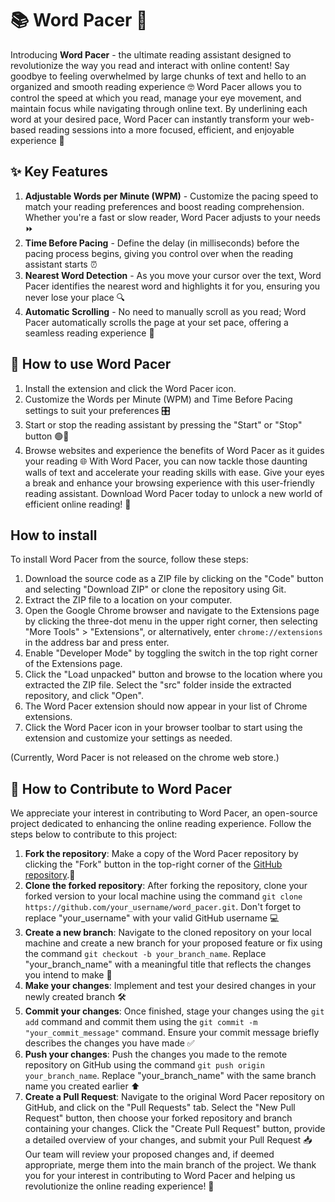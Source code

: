 # 📚 Word Pacer 🚀
Introducing **Word Pacer** - the ultimate reading assistant designed to revolutionize the way you read and interact with online content! Say goodbye to feeling overwhelmed by large chunks of text and hello to an organized and smooth reading experience 🤓
Word Pacer allows you to control the speed at which you read, manage your eye movement, and maintain focus while navigating through online text. By underlining each word at your desired pace, Word Pacer can instantly transform your web-based reading sessions into a more focused, efficient, and enjoyable experience 🌟
## ✨ Key Features
1. **Adjustable Words per Minute (WPM)** - Customize the pacing speed to match your reading preferences and boost reading comprehension. Whether you're a fast or slow reader, Word Pacer adjusts to your needs ⏩
2. **Time Before Pacing** - Define the delay (in milliseconds) before the pacing process begins, giving you control over when the reading assistant starts ⏰
3. **Nearest Word Detection** - As you move your cursor over the text, Word Pacer identifies the nearest word and highlights it for you, ensuring you never lose your place 🔍
4. **Automatic Scrolling** - No need to manually scroll as you read; Word Pacer automatically scrolls the page at your set pace, offering a seamless reading experience 🔄
## 🚀 How to use Word Pacer
1. Install the extension and click the Word Pacer icon.
2. Customize the Words per Minute (WPM) and Time Before Pacing settings to suit your preferences 🎛️
3. Start or stop the reading assistant by pressing the "Start" or "Stop" button 🟢🔴
4. Browse websites and experience the benefits of Word Pacer as it guides your reading 🌐
With Word Pacer, you can now tackle those daunting walls of text and accelerate your reading skills with ease. Give your eyes a break and enhance your browsing experience with this user-friendly reading assistant. Download Word Pacer today to unlock a new world of efficient online reading! 🎉
## How to install
To install Word Pacer from the source, follow these steps:
1. Download the source code as a ZIP file by clicking on the "Code" button and selecting "Download ZIP" or clone the repository using Git.
2. Extract the ZIP file to a location on your computer.
3. Open the Google Chrome browser and navigate to the Extensions page by clicking the three-dot menu in the upper right corner, then selecting "More Tools" > "Extensions", or alternatively, enter `chrome://extensions` in the address bar and press enter.
4. Enable "Developer Mode" by toggling the switch in the top right corner of the Extensions page.
5. Click the "Load unpacked" button and browse to the location where you extracted the ZIP file. Select the "src" folder inside the extracted repository, and click "Open".
6. The Word Pacer extension should now appear in your list of Chrome extensions.
7. Click the Word Pacer icon in your browser toolbar to start using the extension and customize your settings as needed.

(Currently, Word Pacer is not released on the chrome web store.)
## 🤝 How to Contribute to Word Pacer
We appreciate your interest in contributing to Word Pacer, an open-source project dedicated to enhancing the online reading experience. Follow the steps below to contribute to this project:
1. **Fork the repository**: Make a copy of the Word Pacer repository by clicking the "Fork" button in the top-right corner of the [GitHub repository](https://github.com/danielpodrazka/word_pacer).🍴
2. **Clone the forked repository**: After forking the repository, clone your forked version to your local machine using the command `git clone https://github.com/your_username/word_pacer.git`. Don't forget to replace "your_username" with your valid GitHub username 💻
3. **Create a new branch**: Navigate to the cloned repository on your local machine and create a new branch for your proposed feature or fix using the command `git checkout -b your_branch_name`. Replace "your_branch_name" with a meaningful title that reflects the changes you intend to make 🌿
4. **Make your changes**: Implement and test your desired changes in your newly created branch 🛠️
5. **Commit your changes**: Once finished, stage your changes using the `git add` command and commit them using the `git commit -m "your_commit_message"` command. Ensure your commit message briefly describes the changes you have made ✅
6. **Push your changes**: Push the changes you made to the remote repository on GitHub using the command `git push origin your_branch_name`. Replace "your_branch_name" with the same branch name you created earlier ⬆️
7. **Create a Pull Request**: Navigate to the original Word Pacer repository on GitHub, and click on the "Pull Requests" tab. Select the "New Pull Request" button, then choose your forked repository and branch containing your changes. Click the "Create Pull Request" button, provide a detailed overview of your changes, and submit your Pull Request 📥
Our team will review your proposed changes and, if deemed appropriate, merge them into the main branch of the project. We thank you for your interest in contributing to Word Pacer and helping us revolutionize the online reading experience! 📘
